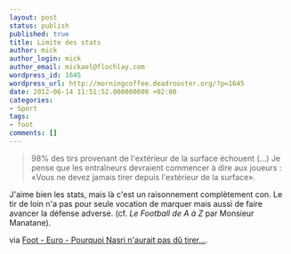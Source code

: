 ```yaml
---
layout: post
status: publish
published: true
title: Limite des stats
author: mick
author_login: mick
author_email: mickael@flochlay.com
wordpress_id: 1645
wordpress_url: http://morningcoffee.deadrooster.org/?p=1645
date: 2012-06-14 11:51:52.000000000 +02:00
categories:
- Sport
tags:
- foot
comments: []
---
```

<blockquote>98% des tirs provenant de l'extérieur de la surface échouent (...) Je pense que les entraîneurs devraient commencer à dire aux joueurs : «Vous ne devez jamais tirer depuis l'extérieur de la surface».</blockquote>
J'aime bien les stats, mais là c'est un raisonnement complètement con. Le tir de loin n'a pas pour seule vocation de marquer mais aussi de faire avancer la défense adverse. (cf. <em>Le Football de A à Z</em> par Monsieur Manatane).

via <a href="http://www.lequipe.fr/Football/Actualites/Pourquoi-nasri-n-aurait-pas-du-tirer/291038#xtor=RSS-1">Foot - Euro - Pourquoi Nasri n'aurait pas dû tirer...</a>.
